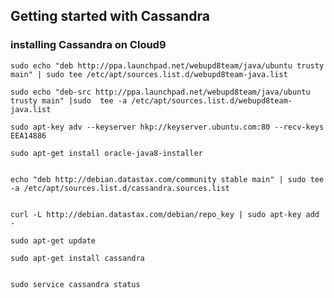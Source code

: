 ## Getting started with Cassandra

### installing Cassandra on Cloud9

    sudo echo "deb http://ppa.launchpad.net/webupd8team/java/ubuntu trusty main" | sudo tee /etc/apt/sources.list.d/webupd8team-java.list

    sudo echo "deb-src http://ppa.launchpad.net/webupd8team/java/ubuntu trusty main" |sudo  tee -a /etc/apt/sources.list.d/webupd8team-java.list

    sudo apt-key adv --keyserver hkp://keyserver.ubuntu.com:80 --recv-keys EEA14886

    sudo apt-get install oracle-java8-installer


    echo "deb http://debian.datastax.com/community stable main" | sudo tee -a /etc/apt/sources.list.d/cassandra.sources.list


    curl -L http://debian.datastax.com/debian/repo_key | sudo apt-key add -

    sudo apt-get update

    sudo apt-get install cassandra


    sudo service cassandra status